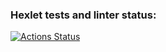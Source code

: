 ### Hexlet tests and linter status:
[![Actions Status](https://github.com/OstrovskyEvgeny/frontend-project-11/workflows/hexlet-check/badge.svg)](https://github.com/OstrovskyEvgeny/frontend-project-11/actions)
